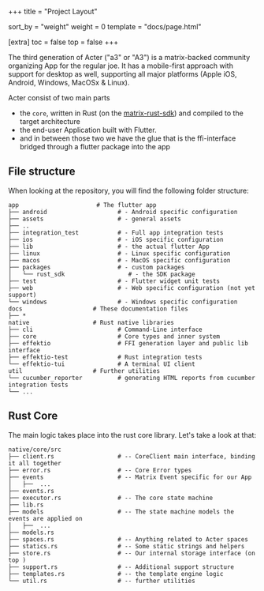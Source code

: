 +++
title = "Project Layout"

sort_by = "weight"
weight = 0
template = "docs/page.html"

[extra]
toc = false
top = false
+++

The third generation of Acter ("a3" or "A3") is a matrix-backed community organizing App for the regular joe. It has a mobile-first approach with support for desktop as well, supporting all major platforms (Apple iOS, Android, Windows, MacOSx & Linux).

Acter consist of two main parts

- the `core`, written in Rust (on the [matrix-rust-sdk](https://github.com/matrix-org/matrix-rust-sdk)) and compiled to the target architecture
- the end-user Application built with Flutter.
- and in between those two we have the glue that is the ffi-interface bridged through a flutter package into the app

## File structure

When looking at the repository, you will find the following folder structure:

```
app                      # The flutter app
├── android                    # - Android specific configuration
├── assets                     # - general assets
├── ..
├── integration_test           # - Full app integration tests
├── ios                        # - iOS specific configuration
├── lib                        # - the actual flutter App
├── linux                      # - Linux specific configuration
├── macos                      # - MacOS specific configuration
├── packages                   # - custom packages
│   └── rust_sdk                  # - the SDK package
├── test                       # - Flutter widget unit tests
├── web                        # - Web specific configuration (not yet support)
└── windows                    # - Windows specific configuration
docs                    # These documentation files
├── *
native                  # Rust native libraries
├── cli                        # Command-Line interface
├── core                       # Core types and inner system
├── effektio                   # FFI generation layer and public lib interface
├── effektio-test              # Rust integration tests
└── effektio-tui               # A terminal UI client
util                    # Further utilities
└── cucumber_reporter          # generating HTML reports from cucumber integration tests
└── ...
```

## Rust Core

The main logic takes place into the rust core library. Let's take a look at that:

```
native/core/src
├── client.rs                  # -- CoreClient main interface, binding it all together
├── error.rs                   # -- Core Error types
├── events                     # -- Matrix Event specific for our App
│   ├──  ...
├── events.rs
├── executor.rs                # -- The core state machine
├── lib.rs
├── models                     # -- The state machine models the events are applied on
│   ├──  ...
├── models.rs
├── spaces.rs                  # -- Anything related to Acter spaces
├── statics.rs                 # -- Some static strings and helpers
├── store.rs                   # -- Our internal storage interface (on top )
├── support.rs                 # -- Additional support structure
├── templates.rs               # -- the template engine logic
└── util.rs                    # -- further utilities
```
